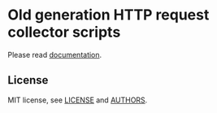 # Old generation HTTP request collector scripts

Please read [documentation](doc/request-collector.txt).

## License

MIT license, see [LICENSE](LICENSE) and [AUTHORS](AUTHORS).
